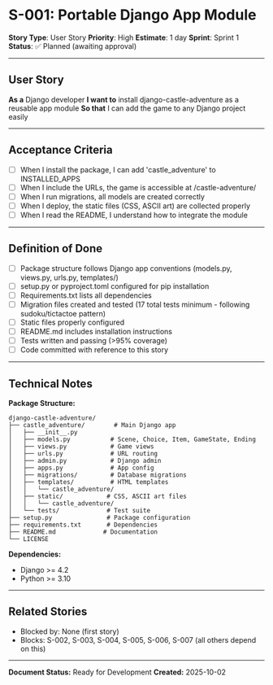 # S-001: Portable Django App Module

**Story Type**: User Story
**Priority**: High
**Estimate**: 1 day
**Sprint**: Sprint 1
**Status**: ✅ Planned (awaiting approval)

---

## User Story

**As a** Django developer
**I want to** install django-castle-adventure as a reusable app module
**So that** I can add the game to any Django project easily

---

## Acceptance Criteria

- [ ] When I install the package, I can add 'castle_adventure' to INSTALLED_APPS
- [ ] When I include the URLs, the game is accessible at /castle-adventure/
- [ ] When I run migrations, all models are created correctly
- [ ] When I deploy, the static files (CSS, ASCII art) are collected properly
- [ ] When I read the README, I understand how to integrate the module

---

## Definition of Done

- [ ] Package structure follows Django app conventions (models.py, views.py, urls.py, templates/)
- [ ] setup.py or pyproject.toml configured for pip installation
- [ ] Requirements.txt lists all dependencies
- [ ] Migration files created and tested (17 total tests minimum - following sudoku/tictactoe pattern)
- [ ] Static files properly configured
- [ ] README.md includes installation instructions
- [ ] Tests written and passing (>95% coverage)
- [ ] Code committed with reference to this story

---

## Technical Notes

**Package Structure:**
```
django-castle-adventure/
├── castle_adventure/        # Main Django app
│   ├── __init__.py
│   ├── models.py           # Scene, Choice, Item, GameState, Ending
│   ├── views.py            # Game views
│   ├── urls.py             # URL routing
│   ├── admin.py            # Django admin
│   ├── apps.py             # App config
│   ├── migrations/         # Database migrations
│   ├── templates/          # HTML templates
│   │   └── castle_adventure/
│   ├── static/            # CSS, ASCII art files
│   │   └── castle_adventure/
│   └── tests/             # Test suite
├── setup.py               # Package configuration
├── requirements.txt       # Dependencies
├── README.md             # Documentation
└── LICENSE
```

**Dependencies:**
- Django >= 4.2
- Python >= 3.10

---

## Related Stories

- Blocked by: None (first story)
- Blocks: S-002, S-003, S-004, S-005, S-006, S-007 (all others depend on this)

---

**Document Status:** Ready for Development
**Created:** 2025-10-02

